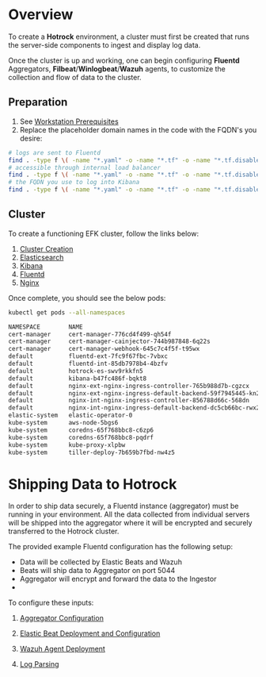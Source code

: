 # Overview

To create a **Hotrock** environment, a cluster must first be created that runs the server-side components to ingest and display log data.

Once the cluster is up and working, one can begin configuring **Fluentd** Aggregators, **Filbeat**/**Winlogbeat**/**Wazuh** agents, to customize the collection and flow of data to the cluster.

## Preparation

1. See [Workstation Prerequisites](workstation-prerequisites.md)
2. Replace the placeholder domain names in the code with the FQDN's you desire:

```bash
# logs are sent to Fluentd
find . -type f \( -name "*.yaml" -o -name "*.tf" -o -name "*.tf.disabled" \) -exec sed -i 's/hotrock-fd.domain.tld/hotrock-fd.yourdomain.com/g' '{}' \;
# accessible through internal load balancer
find . -type f \( -name "*.yaml" -o -name "*.tf" -o -name "*.tf.disabled" \) -exec sed -i 's/hotrock-fd-int.domain.tld/hotrock-fd-int.yourdomain.com/g' '{}' \;
# the FQDN you use to log into Kibana
find . -type f \( -name "*.yaml" -o -name "*.tf" -o -name "*.tf.disabled" \) -exec sed -i 's/hotrock-kb.domain.tld/hotrock-kb.yourdomain.com/g' '{}' \;
```

## Cluster

To create a functioning EFK cluster, follow the links below:

1. [Cluster Creation](server/cluster-management.md)
2. [Elasticsearch](server/elasticsearch.md)
3. [Kibana](server/kibana.md)
4. [Fluentd](server/fluentd.md)
5. [Nginx](server/nginx.md)

Once complete, you should see the below pods:

```bash
kubectl get pods --all-namespaces
```

```bash
NAMESPACE        NAME                                                       READY   STATUS    RESTARTS   AGE
cert-manager     cert-manager-776cd4f499-qh54f                              1/1     Running   0          2d22h
cert-manager     cert-manager-cainjector-744b987848-6q22s                   1/1     Running   0          2d22h
cert-manager     cert-manager-webhook-645c7c4f5f-t95wx                      1/1     Running   0          2d22h
default          fluentd-ext-7fc9f67fbc-7vbxc                               1/1     Running   0          2d22h
default          fluentd-int-85db7978b4-4bzfv                               1/1     Running   0          2d20h
default          hotrock-es-swv9rkkfn5                                      1/1     Running   0          2d22h
default          kibana-b47fc486f-bqkt8                                     1/1     Running   0          14m
default          nginx-ext-nginx-ingress-controller-765b988d7b-cgzcx        1/1     Running   0          2d22h
default          nginx-ext-nginx-ingress-default-backend-59f7945445-kn2wc   1/1     Running   0          2d22h
default          nginx-int-nginx-ingress-controller-856788d66c-568dn        1/1     Running   0          50m
default          nginx-int-nginx-ingress-default-backend-dc5cb66bc-rwx2p    1/1     Running   0          2d22h
elastic-system   elastic-operator-0                                         1/1     Running   1          3d1h
kube-system      aws-node-5bgs6                                             1/1     Running   0          3d1h
kube-system      coredns-65f768bbc8-c6zp6                                   1/1     Running   0          3d1h
kube-system      coredns-65f768bbc8-pqdrf                                   1/1     Running   0          3d1h
kube-system      kube-proxy-xlpbw                                           1/1     Running   0          3d1h
kube-system      tiller-deploy-7b659b7fbd-nw4z5                             1/1     Running   0          3d1h

```
# **Shipping Data to Hotrock**

In order to ship data securely, a Fluentd instance (aggregator) must be running in your environment. All the data collected from individual servers will be shipped into the aggregator where it will be encrypted and securely transferred to the Hotrock cluster. 

The provided example Fluentd configuration has the following setup: 
- Data will be collected by Elastic Beats and Wazuh
- Beats will ship data to Aggregator on port 5044
- Aggregator will encrypt and forward the data to the Ingestor 
- 

To configure these inputs: 
1. [Aggregator Configuration](client/aggregator.md)

2. [Elastic Beat Deployment and Configuration](client/beats-deployment.md)

3. [Wazuh Agent Deployment](client/wazuh-deployment.md)

4. [Log Parsing](client/log-parsing.md)


